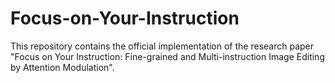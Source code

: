# Focus-on-Your-Instruction
This repository contains the official implementation of the research paper "Focus on Your Instruction: Fine-grained and Multi-instruction Image Editing by Attention Modulation".
